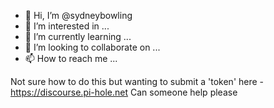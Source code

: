 - 👋 Hi, I’m @sydneybowling
- 👀 I’m interested in ...
- 🌱 I’m currently learning ...
- 💞️ I’m looking to collaborate on ...
- 📫 How to reach me ...

<!---
sydneybowling/sydneybowling is a ✨ special ✨ repository because its `README.md` (this file) appears on your GitHub profile.
You can click the Preview link to take a look at your changes.
--->
Not sure how to do this but wanting to submit a 'token' here - https://discourse.pi-hole.net 
Can someone help please

